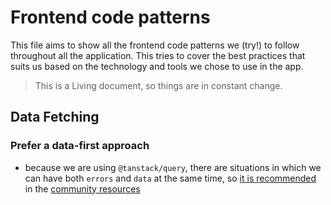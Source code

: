 # Frontend code patterns

This file aims to show all the frontend code patterns we (try!) to follow throughout all the application. This tries to cover the best practices that suits us based on the technology and tools we chose to use in the app.

> This is a Living document, so things are in constant change.

## Data Fetching

### Prefer a data-first approach

- because we are using `@tanstack/query`, there are situations in which we can have both `errors` and `data` at the same time, so [it is recommended](https://tkdodo.eu/blog/status-checks-in-react-query) in the [community resources](https://tanstack.com/query/v4/docs/react/community)
